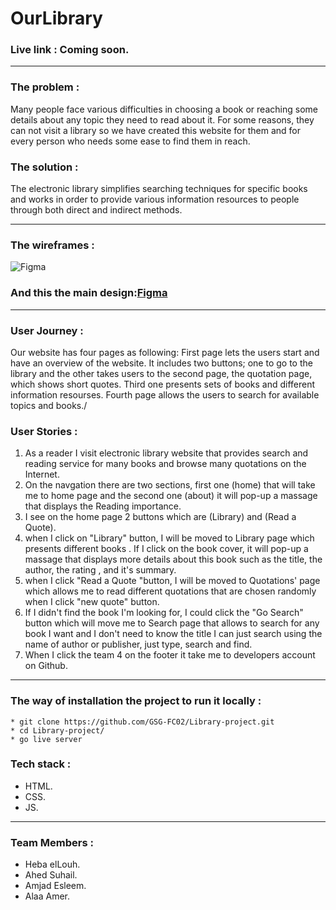 # OurLibrary

### Live link : Coming soon.
 --- 
 
### The problem :
 
 Many people face various difficulties in choosing a book or reaching some details about any topic they need to read about it. For some reasons, they can not visit a library so we have created this website for them and for every person who needs some ease to find them in reach.
 
### The solution :
The electronic library simplifies searching techniques for specific books and works in order to provide various information resources to people through both direct and indirect methods.

--- 

### The wireframes :
![Figma](https://i.imgur.com/seMVB7E.png)

### And this the main design:[Figma](https://www.figma.com/proto/wZktPWzhFD0XyKy0SsBP67/Library-App?node-id=97%3A0&scaling=scale-down&page-id=0%3A1)

--- 


### User Journey :
Our website has four pages as following:
First page lets the users start and have an overview of the website. It includes two buttons; one to go to the library and the other takes users to the second page, the quotation page, which shows short quotes.
Third one presents sets of books and different information resourses.
Fourth page allows the users to search for available topics and books./



### User Stories :
1. As a reader I visit electronic library website that provides search and reading service for many books and browse many quotations on the Internet.
2. On the navgation there are two sections, first one (home) that will take me to home page and the second one (about) it will pop-up a massage that displays the Reading importance.
3. I see on the home page 2 buttons which are (Library) and (Read a Quote).
4. when I click on "Library" button, I will be moved to Library page which presents different books . If I click on the book cover, it will pop-up a massage that displays more details about this book such as the title, the author,  the rating , and it's summary.
5. when I click "Read a Quote "button, I will be moved to  Quotations' page which allows me to read different quotations that are chosen randomly when I click "new quote" button. 
6. If I didn't find the book I'm looking for, I could click the "Go Search" button which will  move me to Search page that allows to search for any book I want and I don't need to know the title I can just search using the name of author or publisher,  just type, search and find.
7. When I click the team 4  on the footer it take me to developers account on Github.

--- 

### The way of installation the project to run it locally :
```
* git clone https://github.com/GSG-FC02/Library-project.git
* cd Library-project/
* go live server
```

### Tech stack :
* HTML.
* CSS.
* JS.

---

### Team Members :
* Heba elLouh.
* Ahed Suhail.
* Amjad Esleem.
* Alaa Amer.




